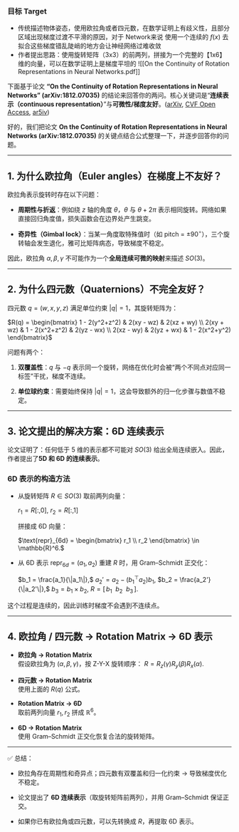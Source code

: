 ### 目标 Target
* 传统描述物体姿态，使用欧拉角或者四元数，在数学证明上有歧义性，且部分区域出现梯度过渡不平滑的原因，对于 Network来说 使用一个连续的 $f(x)$ 去拟合这些梯度错乱陡峭的地方会让神经网络过难收敛
* 作者提出思路：使用旋转矩阵（3x3）的前两列，拼接为一个完整的【1x6】维的向量，可以在数学证明上是梯度平坦的
![[On the Continuity of Rotation Representations in Neural Networks.pdf]]

下面基于论文 **“On the Continuity of Rotation Representations in Neural Networks” (arXiv:1812.07035)** 的结论来回答你的两问。核心关键词是“**连续表示（continuous representation）**”与**可微性/梯度友好**。([arXiv](https://arxiv.org/pdf/1812.07035?utm_source=chatgpt.com "arXiv:1812.07035v4 [cs.LG] 8 Jun 2020"), [CVF Open Access](https://openaccess.thecvf.com/content_CVPR_2019/papers/Zhou_On_the_Continuity_of_Rotation_Representations_in_Neural_Networks_CVPR_2019_paper.pdf?utm_source=chatgpt.com "On the Continuity of Rotation Representations in Neural ..."), [ar5iv](https://ar5iv.labs.arxiv.org/html/1812.07035?utm_source=chatgpt.com "On the Continuity of Rotation Representations in Neural ..."))

好的，我们把论文 **On the Continuity of Rotation Representations in Neural Networks (arXiv:1812.07035)** 的关键点结合公式整理一下，并逐步回答你的问题。

---

## 1. 为什么欧拉角（Euler angles）在梯度上不友好？

欧拉角表示旋转时存在以下问题：

- **周期性与折返**：例如绕 $z$ 轴的角度 $\theta$，$\theta$ 与 $\theta+2\pi$ 表示相同旋转。网络如果直接回归角度值，损失函数会在边界处产生跳变。
    
- **奇异性（Gimbal lock）**：当某一角度取特殊值时（如 pitch = $\pm 90^\circ$），三个旋转轴会发生退化，雅可比矩阵病态，导致梯度不稳定。
    

因此，欧拉角 $\alpha, \beta, \gamma$ 不可能作为一个**全局连续可微的映射**来描述 $SO(3)$。

---

## 2. 为什么四元数（Quaternions）不完全友好？

四元数 $q = (w, x, y, z)$ 满足单位约束 $|q|=1$，其旋转矩阵为：


$R(q) = \begin{bmatrix} 1 - 2(y^2+z^2) & 2(xy - wz) & 2(xz + wy) \\ 2(xy + wz) & 1 - 2(x^2+z^2) & 2(yz - wx) \\ 2(xz - wy) & 2(yz + wx) & 1 - 2(x^2+y^2) \end{bmatrix}$

问题有两个：

1. **双覆盖性**：$q$ 与 $-q$ 表示同一个旋转，网络在优化时会被“两个不同点对应同一标签”干扰，梯度不连续。
    
2. **单位球约束**：需要始终保持 $|q|=1$，这会导致额外的归一化步骤与数值不稳定。
    

---

## 3. 论文提出的解决方案：6D 连续表示

论文证明了：任何低于 5 维的表示都不可能对 $SO(3)$ 给出全局连续嵌入。因此，作者提出了**5D 和 6D 的连续表示**。

### 6D 表示的构造方法

- 从旋转矩阵 $R \in SO(3)$ 取前两列向量：
    
    $r_1 = R[:,0]$, $r_2 = R[:,1]$

    拼接成 6D 向量：
    
    $\text{repr}_{6d} = \begin{bmatrix} r_1 \\ r_2 \end{bmatrix} \in \mathbb{R}^6.$

- 从 6D 表示 $\text{repr}_{6d} = (a_1, a_2)$ 重建 $R$ 时，用 Gram–Schmidt 正交化：

    $b_1 = \frac{a_1}{\|a_1\|},$
    $a_2' = a_2 - (b_1^\top a_2)b_1,$
    $b_2 = \frac{a_2'}{\|a_2'\|},$
    $b_3 = b_1 \times b_2,$
    $R = [\, b_1 \ \ b_2 \ \ b_3 \,].$

这个过程是连续的，因此训练时梯度不会遇到不连续点。

---

## 4. 欧拉角 / 四元数 → Rotation Matrix → 6D 表示

- **欧拉角 → Rotation Matrix**  
    假设欧拉角为 $(\alpha, \beta, \gamma)$，按 Z-Y-X 旋转顺序：
    $R = R_z(\gamma) R_y(\beta) R_x(\alpha).$
    
- **四元数 → Rotation Matrix**  
    使用上面的 $R(q)$ 公式。
    
- **Rotation Matrix → 6D**  
    取前两列向量 $r_1, r_2$ 拼成 $\mathbb{R}^6$。
    
- **6D → Rotation Matrix**  
    使用 Gram–Schmidt 正交化恢复合法的旋转矩阵。
    

---
✅ 总结：

- 欧拉角存在周期性和奇异点；四元数有双覆盖和归一化约束 → 导致梯度优化不稳定。
    
- 论文提出了 **6D 连续表示**（取旋转矩阵前两列），并用 Gram–Schmidt 保证正交。
    
- 如果你已有欧拉角或四元数，可以先转换成 $R$，再提取 6D 表示。
    